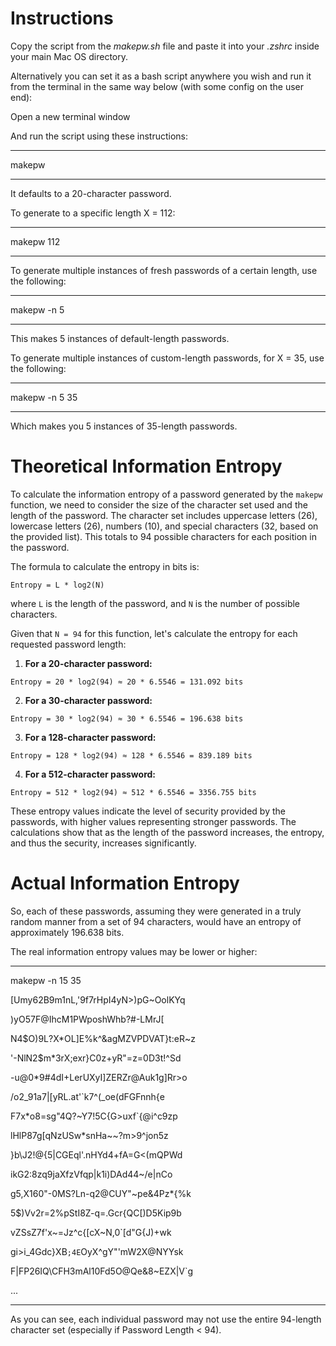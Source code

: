 # Instructions

Copy the script from the *makepw.sh* file and paste it into your *.zshrc* inside your main Mac OS directory. 

Alternatively you can set it as a bash script anywhere you wish and run it from the terminal in the same way below (with some config on the user end):

Open a new terminal window

And run the script using these instructions:

***
makepw
***

It defaults to a 20-character password. 

To generate to a specific length X = 112:

***
makepw 112
***

To generate multiple instances of fresh passwords of a certain length, use the following:

***
makepw -n 5
***

This makes 5 instances of default-length passwords.

To generate multiple instances of custom-length passwords, for X = 35, use the following:

***
makepw -n 5 35
***

Which makes you 5 instances of 35-length passwords. 

# Theoretical Information Entropy

To calculate the information entropy of a password generated by the `makepw` function, we need to consider the size of the character set used and the length of the password. The character set includes uppercase letters (26), lowercase letters (26), numbers (10), and special characters (32, based on the provided list). This totals to 94 possible characters for each position in the password.

The formula to calculate the entropy in bits is:

```
Entropy = L * log2(N)
```

where `L` is the length of the password, and `N` is the number of possible characters.

Given that `N = 94` for this function, let's calculate the entropy for each requested password length:


1. **For a 20-character password:**

```
Entropy = 20 * log2(94) ≈ 20 * 6.5546 = 131.092 bits
```

2. **For a 30-character password:**

```
Entropy = 30 * log2(94) ≈ 30 * 6.5546 = 196.638 bits
```

3. **For a 128-character password:**

```
Entropy = 128 * log2(94) ≈ 128 * 6.5546 = 839.189 bits
```

4. **For a 512-character password:**

```
Entropy = 512 * log2(94) ≈ 512 * 6.5546 = 3356.755 bits
```


These entropy values indicate the level of security provided by the passwords, with higher values representing stronger passwords. The calculations show that as the length of the password increases, the entropy, and thus the security, increases significantly.

# Actual Information Entropy

So, each of these passwords, assuming they were generated in a truly random manner from a set of 94 characters, would have an entropy of approximately 196.638 bits. 

The real information entropy values may be lower or higher:

***
makepw -n 15 35

[Umy62B9m1nL,'9f7rHpI4yN>)pG~OolKYq

\)yO57F@IhcM1PWposhWhb?#-LMrJ[

N4$O)9L?X*OL]E%k^&agMZVPDVAT}t:eR~z

'-NlN2$m*3rX;exr}C0z+yR"=z=0D3t!^Sd

-u@0*9#4dI+LerUXyI]ZERZr@Auk1g]Rr>o

/o2_91a7|[yRL.at'`k7^(_oe(dFGFnnh{e

F7x*o8=sg"4Q?\~Y7!5C{G>uxf`{@i^c9zp

lHlP87g[qNzUSw*snHa~~?m>9^jon5z

}b\J2!@{5|CGEql'.nHYd4+fA=G<(mQPWd

ikG2:8zq9jaXfzVfqp|k1i)DAd44~/e|nCo

g5,X160"-0MS?Ln-q2@CUY"~pe&4Pz*\{%k

5$)Vv2r=2%pStI8Z-q=.Gcr{QC[)D5Kip9b

vZSsZ7f'x~=Jz^c{[cX~N,0`[d"G{J\)+wk

gi>i_4Gdc}XB`;4E`OyX^gY"'mW2X@NYYsk

F|FP26IQ\CFH3mAl10Fd5O@Qe&8~EZX|V`g

...
***

As you can see, each individual password may not use the entire 94-length character set (especially if Password Length < 94).


